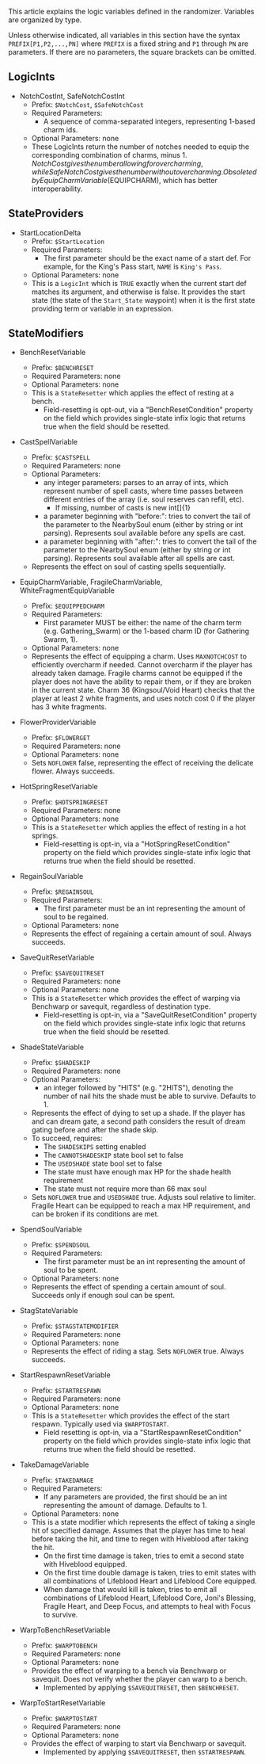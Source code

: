This article explains the logic variables defined in the randomizer. Variables are organized by type.

Unless otherwise indicated, all variables in this section have the syntax `PREFIX[P1,P2,...,PN]` where `PREFIX` is a fixed string and `P1` through `PN` are parameters. If there are no parameters, the square brackets can be omitted.

## LogicInts

- NotchCostInt, SafeNotchCostInt
  - Prefix: `$NotchCost`, `$SafeNotchCost`
  - Required Parameters: 
    - A sequence of comma-separated integers, representing 1-based charm ids.
  - Optional Parameters: none
  - These LogicInts return the number of notches needed to equip the corresponding combination of charms, minus 1. $NotchCost gives the number allowing for overcharming, while SafeNotchCost gives the number without overcharming. Obsoleted by EquipCharmVariable ($EQUIPCHARM), which has better interoperability.

## StateProviders

- StartLocationDelta
  - Prefix: `$StartLocation`
  - Required Parameters: 
    - The first parameter should be the exact name of a start def. For example, for the King's Pass start, `NAME` is `King's Pass`.
  - Optional Parameters: none
  - This is a `LogicInt` which is `TRUE` exactly when the current start def matches its argument, and otherwise is false. It provides the start state (the state of the `Start_State` waypoint) when it is the first state providing term or variable in an expression.

## StateModifiers

- BenchResetVariable
  - Prefix: `$BENCHRESET`
  - Required Parameters: none
  - Optional Parameters: none
  - This is a `StateResetter` which applies the effect of resting at a bench.
    - Field-resetting is opt-out, via a "BenchResetCondition" property on the field which provides single-state infix logic that returns true when the field should be resetted.

- CastSpellVariable
  - Prefix: `$CASTSPELL`
  - Required Parameters: none
  - Optional Parameters:
    - any integer parameters: parses to an array of ints, which represent number of spell casts, where time passes between different entries of the array (i.e. soul reserves can refill, etc).
      - If missing, number of casts is new int[]{1}
    - a parameter beginning with "before:": tries to convert the tail of the parameter to the NearbySoul enum (either by string or int parsing). Represents soul available before any spells are cast.
    - a parameter beginning with "after:": tries to convert the tail of the parameter to the NearbySoul enum (either by string or int parsing). Represents soul available after all spells are cast.
  - Represents the effect on soul of casting spells sequentially.

- EquipCharmVariable, FragileCharmVariable, WhiteFragmentEquipVariable
  - Prefix: `$EQUIPPEDCHARM`
  - Required Parameters:
    - First parameter MUST be either: the name of the charm term (e.g. Gathering_Swarm) or the 1-based charm ID (for Gathering Swarm, 1).
  - Optional Parameters: none
  - Represents the effect of equipping a charm. Uses `MAXNOTCHCOST` to efficiently overcharm if needed. Cannot overcharm if the player has already taken damage. Fragile charms cannot be equipped if the player does not have the ability to repair them, or if they are broken in the current state. Charm 36 (Kingsoul/Void Heart) checks that the player at least 2 white fragments, and uses notch cost 0 if the player has 3 white fragments.

- FlowerProviderVariable
  - Prefix: `$FLOWERGET`
  - Required Parameters: none
  - Optional Parameters: none
  - Sets `NOFLOWER` false, representing the effect of receiving the delicate flower. Always succeeds.

- HotSpringResetVariable
  - Prefix: `$HOTSPRINGRESET`
  - Required Parameters: none
  - Optional Parameters: none
  - This is a `StateResetter` which applies the effect of resting in a hot springs.
    - Field-resetting is opt-in, via a "HotSpringResetCondition" property on the field which provides single-state infix logic that returns true when the field should be resetted.

- RegainSoulVariable
  - Prefix: `$REGAINSOUL`
  - Required Parameters:
    - The first parameter must be an int representing the amount of soul to be regained.
  - Optional Parameters: none
  - Represents the effect of regaining a certain amount of soul. Always succeeds.

- SaveQuitResetVariable
  - Prefix: `$SAVEQUITRESET`
  - Required Parameters: none
  - Optional Parameters: none
  - This is a `StateResetter` which provides the effect of warping via Benchwarp or savequit, regardless of destination type.
    - Field-resetting is opt-in, via a "SaveQuitResetCondition" property on the field which provides single-state infix logic that returns true when the field should be resetted.

- ShadeStateVariable
  - Prefix: `$SHADESKIP`
  - Required Parameters: none
  - Optional Parameters:
    - an integer followed by "HITS" (e.g. "2HITS"), denoting the number of nail hits the shade must be able to survive. Defaults to 1.
  - Represents the effect of dying to set up a shade. If the player has and can dream gate, a second path considers the result of dream gating before and after the shade skip.
  - To succeed, requires:
    - The `SHADESKIPS` setting enabled
    - The `CANNOTSHADESKIP` state bool set to false
    - The `USEDSHADE` state bool set to false
    - The state must have enough max HP for the shade health requirement
    - The state must not require more than 66 max soul
  - Sets `NOFLOWER` true and `USEDSHADE` true. Adjusts soul relative to limiter. Fragile Heart can be equipped to reach a max HP requirement, and can be broken if its conditions are met.

- SpendSoulVariable
  - Prefix: `$SPENDSOUL`
  - Required Parameters:
    - The first parameter must be an int representing the amount of soul to be spent.
  - Optional Parameters: none
  - Represents the effect of spending a certain amount of soul. Succeeds only if enough soul can be spent.

- StagStateVariable
  - Prefix: `$STAGSTATEMODIFIER`
  - Required Parameters: none
  - Optional Parameters: none
  - Represents the effect of riding a stag. Sets `NOFLOWER` true. Always succeeds.

- StartRespawnResetVariable
  - Prefix: `$STARTRESPAWN`
  - Required Parameters: none
  - Optional Parameters: none
  - This is a `StateResetter` which provides the effect of the start respawn. Typically used via `$WARPTOSTART`.
    - Field resetting is opt-in, via a "StartRespawnResetCondition" property on the field which provides single-state infix logic that returns true when the field should be resetted.

- TakeDamageVariable
  - Prefix: `$TAKEDAMAGE`
  - Required Parameters:
    - If any parameters are provided, the first should be an int representing the amount of damage. Defaults to 1.
  - Optional Parameters: none
  - This is a state modifier which represents the effect of taking a single hit of specified damage. Assumes that the player has time to heal before taking the hit, and time to regen with Hiveblood after taking the hit.
    - On the first time damage is taken, tries to emit a second state with Hiveblood equipped.
    - On the first time double damage is taken, tries to emit states with all combinations of Lifeblood Heart and Lifeblood Core equipped.
    - When damage that would kill is taken, tries to emit all combinations of Lifeblood Heart, Lifeblood Core, Joni's Blessing, Fragile Heart, and Deep Focus, and attempts to heal with Focus to survive.

- WarpToBenchResetVariable
  - Prefix: `$WARPTOBENCH`
  - Required Parameters: none
  - Optional Parameters: none
  - Provides the effect of warping to a bench via Benchwarp or savequit. Does not verify whether the player can warp to a bench.
    - Implemented by applying `$SAVEQUITRESET`, then `$BENCHRESET`.

- WarpToStartResetVariable
  - Prefix: `$WARPTOSTART`
  - Required Parameters: none
  - Optional Parameters: none
  - Provides the effect of warping to start via Benchwarp or savequit.
    - Implemented by applying `$SAVEQUITRESET`, then `$STARTRESPAWN`.